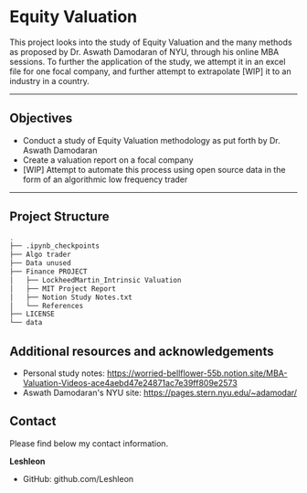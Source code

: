 # Equity Valuation
This project looks into the study of Equity Valuation and the many methods as proposed by Dr. Aswath Damodaran of NYU, through his online MBA sessions. To further the application of the study, we attempt it in an excel file for one focal company, and further attempt to extrapolate [WIP] it to an industry in a country.

---

## Objectives
- Conduct a study of Equity Valuation methodology as put forth by Dr. Aswath Damodaran
- Create a valuation report on a focal company
- [WIP] Attempt to automate this process using open source data in the form of an algorithmic low frequency trader

---

## Project Structure

```bash
.
├── .ipynb_checkpoints
├── Algo trader
├── Data unused
├── Finance PROJECT
│   ├── LockheedMartin_Intrinsic Valuation
│   ├── MIT Project Report
│   ├── Notion Study Notes.txt
│   └── References
├── LICENSE
└── data

```

## Additional resources and acknowledgements

  - Personal study notes: https://worried-bellflower-55b.notion.site/MBA-Valuation-Videos-ace4aebd47e24871ac7e39ff809e2573
  - Aswath Damodaran's NYU site: https://pages.stern.nyu.edu/~adamodar/

## Contact
Please find below my contact information.  

**Leshleon**
- GitHub: github.com/Leshleon
